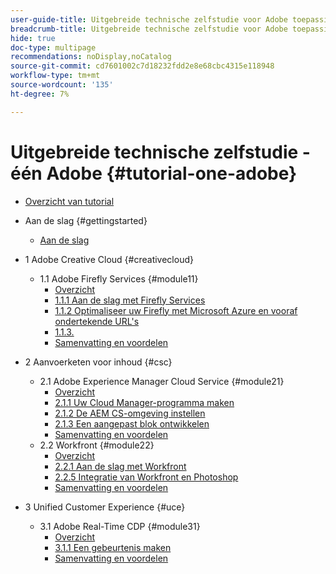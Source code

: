 ```yaml
---
user-guide-title: Uitgebreide technische zelfstudie voor Adobe toepassingen, van Creative Cloud tot Experience Cloud
breadcrumb-title: Uitgebreide technische zelfstudie voor Adobe toepassingen, van Creative Cloud tot Experience Cloud
hide: true
doc-type: multipage
recommendations: noDisplay,noCatalog
source-git-commit: cd7601002c7d18232fdd2e8e68cbc4315e118948
workflow-type: tm+mt
source-wordcount: '135'
ht-degree: 7%

---
```



# Uitgebreide technische zelfstudie - één Adobe {#tutorial-one-adobe}

+ [Overzicht van tutorial](/help/tutorial-one-adobe/overview.md)

+ Aan de slag {#gettingstarted}
   + [Aan de slag](/help/tutorial-one-adobe/modules/getting-started/getting-started.md)
+ 1 Adobe Creative Cloud {#creativecloud}
   + 1.1 Adobe Firefly Services {#module11}
      + [Overzicht](/help/tutorial-one-adobe/modules/creative-cloud/module1.1/firefly-services.md)
      + [1.1.1 Aan de slag met Firefly Services](/help/tutorial-one-adobe/modules/creative-cloud/module1.1/ex1.md)
      + [1.1.2 Optimaliseer uw Firefly met Microsoft Azure en vooraf ondertekende URL&#39;s](/help/tutorial-one-adobe/modules/creative-cloud/module1.1/ex2.md)
      + [1.1.3.](/help/tutorial-one-adobe/modules/creative-cloud/module1.1/ex3.md)
      + [Samenvatting en voordelen](/help/tutorial-one-adobe/modules/creative-cloud/module1.1/summary.md)

+ 2 Aanvoerketen voor inhoud {#csc}
   + 2.1 Adobe Experience Manager Cloud Service {#module21}
      + [Overzicht](/help/tutorial-one-adobe/modules/csc/module2.1/aemcs.md)
      + [2.1.1 Uw Cloud Manager-programma maken](/help/tutorial-one-adobe/modules/csc/module2.1/ex1.md)
      + [2.1.2 De AEM CS-omgeving instellen](/help/tutorial-one-adobe/modules/csc/module2.1/ex2.md)
      + [2.1.3 Een aangepast blok ontwikkelen](/help/tutorial-one-adobe/modules/csc/module2.1/ex3.md)
      + [Samenvatting en voordelen](/help/tutorial-one-adobe/modules/csc/module2.1/summary.md)
   + 2.2 Workfront {#module22}
      + [Overzicht](/help/tutorial-one-adobe/modules/csc/module2.2/workfront.md)
      + [2.2.1 Aan de slag met Workfront](/help/tutorial-one-adobe/modules/csc/module2.2/ex1.md)
      + [2.2.5 Integratie van Workfront en Photoshop](/help/tutorial-one-adobe/modules/csc/module2.2/ex5.md)
      + [Samenvatting en voordelen](/help/tutorial-one-adobe/modules/csc/module2.2/summary.md)

+ 3 Unified Customer Experience {#uce}
   + 3.1 Adobe Real-Time CDP {#module31}
      + [Overzicht](/help/tutorial-one-adobe/modules/uce/module3.1/rtcdp.md)
      + [3.1.1 Een gebeurtenis maken](/help/tutorial-one-adobe/modules/uce/module3.1/ex1.md)
      + [Samenvatting en voordelen](/help/tutorial-one-adobe/modules/uce/module3.1/summary.md)

